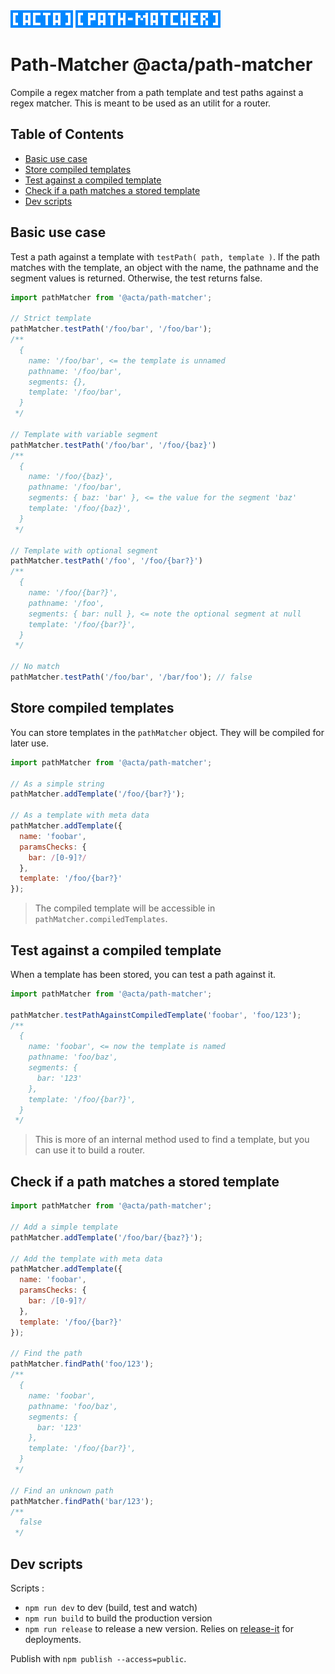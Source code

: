 <img width="100" height="28" src="https://raw.githubusercontent.com/fabien-h/path-matcher/master/img/acta.png"/>
<img width="232" height="28" src="https://raw.githubusercontent.com/fabien-h/path-matcher/master/img/path-matcher.png"/>

# Path-Matcher @acta/path-matcher

Compile a regex matcher from a path template and test paths against a regex matcher. This is meant to be used as an utilit for a router.

## Table of Contents

- [Basic use case](#basic-use-case)
- [Store compiled templates](#store-compiled-templates)
- [Test against a compiled template](#test-against-a-compiled-template)
- [Check if a path matches a stored template](#check-if-a-path-matches-a-stored-template)
- [Dev scripts](#dev-scripts)

## Basic use case

Test a path against a template with `testPath( path, template )`. If the path matches with the template, an object with the name, the pathname and the segment values is returned. Otherwise, the test returns false.

```JavaScript
import pathMatcher from '@acta/path-matcher';

// Strict template
pathMatcher.testPath('/foo/bar', '/foo/bar');
/**
  {
    name: '/foo/bar', <= the template is unnamed
    pathname: '/foo/bar',
    segments: {},
    template: '/foo/bar',
  }
 */

// Template with variable segment
pathMatcher.testPath('/foo/bar', '/foo/{baz}')
/**
  {
    name: '/foo/{baz}',
    pathname: '/foo/bar',
    segments: { baz: 'bar' }, <= the value for the segment 'baz'
    template: '/foo/{baz}',
  }
 */

// Template with optional segment
pathMatcher.testPath('/foo', '/foo/{bar?}')
/**
  {
    name: '/foo/{bar?}',
    pathname: '/foo',
    segments: { bar: null }, <= note the optional segment at null
    template: '/foo/{bar?}',
  }
 */

// No match
pathMatcher.testPath('/foo/bar', '/bar/foo'); // false
```

## Store compiled templates

You can store templates in the `pathMatcher` object. They will be compiled for later use.

```JavaScript
import pathMatcher from '@acta/path-matcher';

// As a simple string
pathMatcher.addTemplate('/foo/{bar?}');

// As a template with meta data
pathMatcher.addTemplate({
  name: 'foobar',
  paramsChecks: {
    bar: /[0-9]?/
  },
  template: '/foo/{bar?}'
});
```

> The compiled template will be accessible in `pathMatcher.compiledTemplates`.

## Test against a compiled template

When a template has been stored, you can test a path against it.

```JavaScript
import pathMatcher from '@acta/path-matcher';

pathMatcher.testPathAgainstCompiledTemplate('foobar', 'foo/123');
/**
  {
    name: 'foobar', <= now the template is named
    pathname: 'foo/baz',
    segments: {
      bar: '123'
    },
    template: '/foo/{bar?}',
  }
 */
```

> This is more of an internal method used to find a template, but you can use it to build a router.

## Check if a path matches a stored template

```JavaScript
import pathMatcher from '@acta/path-matcher';

// Add a simple template
pathMatcher.addTemplate('/foo/bar/{baz?}');

// Add the template with meta data
pathMatcher.addTemplate({
  name: 'foobar',
  paramsChecks: {
    bar: /[0-9]?/
  },
  template: '/foo/{bar?}'
});

// Find the path
pathMatcher.findPath('foo/123');
/**
  {
    name: 'foobar',
    pathname: 'foo/baz',
    segments: {
      bar: '123'
    },
    template: '/foo/{bar?}',
  }
 */

// Find an unknown path
pathMatcher.findPath('bar/123');
/**
  false
 */
```

## Dev scripts

Scripts :

- `npm run dev` to dev (build, test and watch)
- `npm run build` to build the production version
- `npm run release` to release a new version. Relies on [release-it](https://github.com/webpro/release-it) for deployments.

Publish with `npm publish --access=public`.
